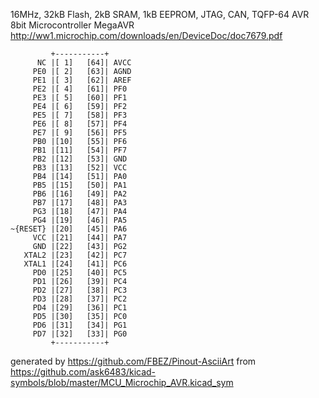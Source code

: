 16MHz, 32kB Flash, 2kB SRAM, 1kB EEPROM, JTAG, CAN, TQFP-64
AVR 8bit Microcontroller MegaAVR
http://ww1.microchip.com/downloads/en/DeviceDoc/doc7679.pdf


	         +-----------+
	      NC |[ 1]   [64]| AVCC
	     PE0 |[ 2]   [63]| AGND
	     PE1 |[ 3]   [62]| AREF
	     PE2 |[ 4]   [61]| PF0
	     PE3 |[ 5]   [60]| PF1
	     PE4 |[ 6]   [59]| PF2
	     PE5 |[ 7]   [58]| PF3
	     PE6 |[ 8]   [57]| PF4
	     PE7 |[ 9]   [56]| PF5
	     PB0 |[10]   [55]| PF6
	     PB1 |[11]   [54]| PF7
	     PB2 |[12]   [53]| GND
	     PB3 |[13]   [52]| VCC
	     PB4 |[14]   [51]| PA0
	     PB5 |[15]   [50]| PA1
	     PB6 |[16]   [49]| PA2
	     PB7 |[17]   [48]| PA3
	     PG3 |[18]   [47]| PA4
	     PG4 |[19]   [46]| PA5
	~{RESET} |[20]   [45]| PA6
	     VCC |[21]   [44]| PA7
	     GND |[22]   [43]| PG2
	   XTAL2 |[23]   [42]| PC7
	   XTAL1 |[24]   [41]| PC6
	     PD0 |[25]   [40]| PC5
	     PD1 |[26]   [39]| PC4
	     PD2 |[27]   [38]| PC3
	     PD3 |[28]   [37]| PC2
	     PD4 |[29]   [36]| PC1
	     PD5 |[30]   [35]| PC0
	     PD6 |[31]   [34]| PG1
	     PD7 |[32]   [33]| PG0
	         +-----------+


generated by https://github.com/FBEZ/Pinout-AsciiArt from https://github.com/ask6483/kicad-symbols/blob/master/MCU_Microchip_AVR.kicad_sym